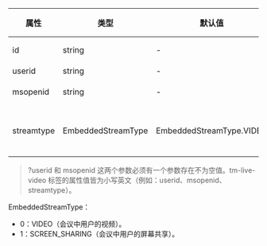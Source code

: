 | 属性 | 类型 | 默认值 | 必填 | 说明 |
| --- | --- | --- | --- | --- |
| id | string |- | 否 | ID 定义了一个全文档唯一的标识符（ID）。其规定 HTML 元素的唯一的 ID。 |
| userid | string |- | 否 | 用户 ID。 |
| msopenid | string |- | 否 | 用户在当前会议中的临时 openId，同一个用户在不同的会议该参数不同。 |
| streamtype | EmbeddedStreamType | EmbeddedStreamType.VIDEO | 否 | 视频流类型：<br>EmbeddedStreamType.VIDEO：视频<br>EmbeddedStreamType.SCREEN_SHARING：屏幕共享|


>?userid 和 msopenid 这两个参数必须有一个参数存在不为空值。tm-live-video 标签的属性值皆为小写英文（例如：userid、msopenid、streamtype）。

EmbeddedStreamType：
- 0：VIDEO（会议中用户的视频）。
- 1：SCREEN_SHARING（会议中用户的屏幕共享）。
